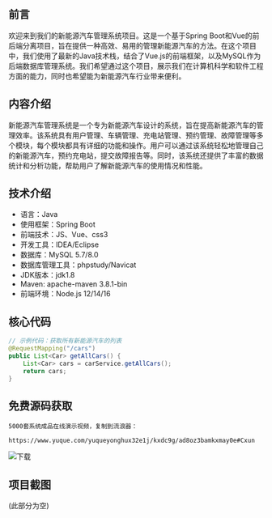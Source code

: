 ## 前言
欢迎来到我们的新能源汽车管理系统项目。这是一个基于Spring Boot和Vue的前后端分离项目，旨在提供一种高效、易用的管理新能源汽车的方法。在这个项目中，我们使用了最新的Java技术栈，结合了Vue.js的前端框架，以及MySQL作为后端数据库管理系统。我们希望通过这个项目，展示我们在计算机科学和软件工程方面的能力，同时也希望能为新能源汽车行业带来便利。

## 内容介绍
新能源汽车管理系统是一个专为新能源汽车设计的系统，旨在提高新能源汽车的管理效率。该系统具有用户管理、车辆管理、充电站管理、预约管理、故障管理等多个模块，每个模块都具有详细的功能和操作。用户可以通过该系统轻松地管理自己的新能源汽车，预约充电站，提交故障报告等。同时，该系统还提供了丰富的数据统计和分析功能，帮助用户了解新能源汽车的使用情况和性能。

## 技术介绍
- 语言：Java
- 使用框架：Spring Boot
- 前端技术：JS、Vue、css3
- 开发工具：IDEA/Eclipse
- 数据库：MySQL 5.7/8.0
- 数据库管理工具：phpstudy/Navicat
- JDK版本：jdk1.8
- Maven: apache-maven 3.8.1-bin
- 前端环境：Node.js 12/14/16

## 核心代码
```java
// 示例代码：获取所有新能源汽车的列表
@RequestMapping("/cars")
public List<Car> getAllCars() {
    List<Car> cars = carService.getAllCars();
    return cars;
}
```

## 免费源码获取
```
5000套系统成品在线演示视频，复制到流浪器： 
```
```
https://www.yuque.com/yuqueyonghux32e1j/kxdc9g/ad8oz3bamkxmay0e#Cxun
```
![下载](https://img12.360buyimg.com/ddimg/jfs/t1/339687/11/1349/28408/68ad865fF412d7877/adaa650483a100f2.jpg)

## 项目截图
(此部分为空)
